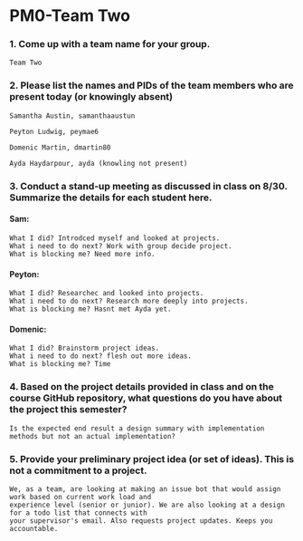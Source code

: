 # PM0-Team Two
### 1. Come up with a team name for your group.
   	Team Two

### 2. Please list the names and PIDs of the team members who are present today (or knowingly absent)
	Samantha Austin, samanthaaustun
 
	Peyton Ludwig, peymae6
 
	Domenic Martin, dmartin80
 
	Ayda Haydarpour, ayda (knowling not present)

### 3. Conduct a stand-up meeting as discussed in class on 8/30. Summarize the details for each student here.
#### Sam:
	What I did? Introdced myself and looked at projects.
 	What i need to do next? Work with group decide project.
  	What is blocking me? Need more info.

#### Peyton:
	What I did? Researchec and looked into projects. 
 	What i need to do next? Research more deeply into projects. 
  	What is blocking me? Hasnt met Ayda yet.

#### Domenic:
	What I did? Brainstorm project ideas. 
 	What i need to do next? flesh out more ideas. 
  	What is blocking me? Time

### 4. Based on the project details provided in class and on the course GitHub repository, what questions do you have about the project this semester?
	Is the expected end result a design summary with implementation methods but not an actual implementation?

### 5. Provide your preliminary project idea (or set of ideas). This is not a commitment to a project. 
	We, as a team, are looking at making an issue bot that would assign work based on current work load and 
 	experience level (senior or junior). We are also looking at a design for a todo list that connects with 
  	your supervisor's email. Also requests project updates. Keeps you accountable.

